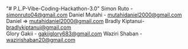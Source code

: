 "# P.L.P-Vibe-Coding-Hackathon-3.0" 
Simon Ruto - simonruto04@gmail.com
Daniel Mutahi - mutahidaniel2000@gmail.com         Daniel => mutahidaniel2000@gmail.com 
Bradly Kiptanui- bradlykiptanui@gmail.com  
Glory Gakii - gakiiglory683@gmail.com 
Waziri Shaban - wazirishaban20@gmail.com 
